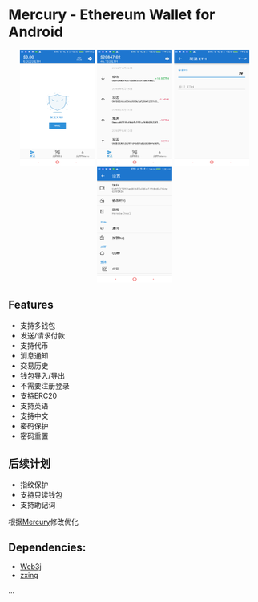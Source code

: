 # Mercury - Ethereum Wallet for Android



<div align="center">
<img src="resources/1.jpg" width = "150" height = "230"  style="display: inline-block" >
<img src="resources/2.jpg" width = "150" height = "230" style="display: inline-block" >
<img src="resources/3.jpg" width = "150" height = "230" style="display: inline-block" >
<img src="resources/4.jpg" width = "150" height = "230"  style="display: inline-block" >
</div>

## Features
* 支持多钱包
* 发送/请求付款
* 支持代币
* 消息通知
* 交易历史
* 钱包导入/导出
* 不需要注册登录
* 支持ERC20
* 支持英语
* 支持中文
* 密码保护
* 密码重置

## 后续计划
* 指纹保护
* 支持只读钱包
* 支持助记词


根据[Mercury](https://github.com/MercuryWallet/trust-wallet-android-source)修改优化

## Dependencies:
* [Web3j](https://github.com/web3j/web3j)
* [zxing](https://github.com/zxing/zxing)

...



